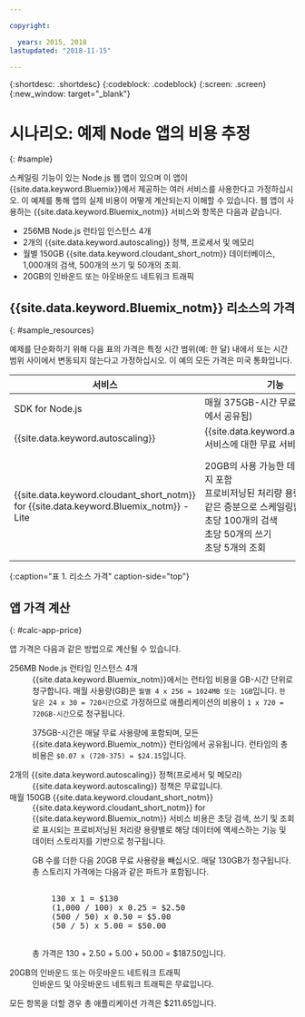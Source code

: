```yaml
---

copyright:

  years: 2015, 2018
lastupdated: "2018-11-15"

---
```


{:shortdesc: .shortdesc}
{:codeblock: .codeblock}
{:screen: .screen}
{:new_window: target="_blank"}

# 시나리오: 예제 Node 앱의 비용 추정
{: #sample}

스케일링 기능이 있는 Node.js 웹 앱이 있으며 이 앱이 {{site.data.keyword.Bluemix}}에서 제공하는 여러 서비스를 사용한다고 가정하십시오. 이 예제를 통해 앱의 실제 비용이 어떻게 계산되는지 이해할 수 있습니다. 웹 앱이 사용하는 {{site.data.keyword.Bluemix_notm}} 서비스와 항목은 다음과 같습니다.

* 256MB Node.js 런타임 인스턴스 4개
* 2개의 {{site.data.keyword.autoscaling}} 정책, 프로세서 및 메모리
* 월별 150GB {{site.data.keyword.cloudant_short_notm}} 데이터베이스, 1,000개의 검색, 500개의 쓰기 및 50개의 조회. 
* 20GB의 인바운드 또는 아웃바운드 네트워크 트래픽


## {{site.data.keyword.Bluemix_notm}} 리소스의 가격
{: #sample_resources}

예제를 단순화하기 위해 다음 표의 가격은 특정 시간 범위(예: 한 달) 내에서 또는 시간 범위 사이에서 변동되지 않는다고 가정하십시오. 이 예의 모든 가격은 미국 통화입니다.

|서비스 |	기능 |	가격 |
|--------|-----------|--------|
|SDK for Node.js |	매월 375GB-시간 무료(모든 런타임에서 공유됨) |	$0.07 USD/GB-시간|
|{{site.data.keyword.autoscaling}} |	{{site.data.keyword.autoscaling}} 서비스에 대한 무료 서비스 플랜 |	무료|
|{{site.data.keyword.cloudant_short_notm}} for {{site.data.keyword.Bluemix_notm}} - Lite| 20GB의 사용 가능한 데이터 스토리지 포함</br>프로비저닝된 처리량 용량을 다음과 같은 증분으로 스케일링합니다.</br>초당 100개의 검색</br>초당 50개의 쓰기</br>초당 5개의 조회 | $1.00USD/GB의 데이터 스토리지</br>$0.25USD/초당 검색</br>$0.50USD/초당 쓰기</br>$5.00USD/초당 조회 |
{:caption="표 1. 리소스 가격" caption-side="top"}


## 앱 가격 계산
{: #calc-app-price}

앱 가격은 다음과 같은 방법으로 계산될 수 있습니다.

<dl>
<dt>256MB Node.js 런타임 인스턴스 4개</dt>
<dd>{{site.data.keyword.Bluemix_notm}}에서는 런타임 비용을 GB-시간 단위로 청구합니다. 매월 사용량(GB)은 <code>월별 4 x 256 = 1024MB 또는 1GB</code>입니다. <code>한 달은 24 x 30 = 720시간</code>으로 가정하므로 애플리케이션의 비용이 <code>1 x 720 = 720GB-시간</code>으로 청구됩니다.
<p>
375GB-시간은 매달 무료 사용량에 포함되며, 모든 {{site.data.keyword.Bluemix_notm}} 런타임에서 공유됩니다. 런타임의 총 비용은 <code>$0.07 x (720-375) = $24.15</code>입니다.</p></dd>

<dt>2개의 {{site.data.keyword.autoscaling}} 정책(프로세서 및 메모리)</dt>
<dd>{{site.data.keyword.autoscaling}} 정책은 무료입니다.</dd>

<dt>매월 150GB {{site.data.keyword.cloudant_short_notm}}</dt>
<dd>{{site.data.keyword.cloudant_short_notm}} for {{site.data.keyword.Bluemix_notm}} 서비스 비용은 초당 검색, 쓰기 및 조회로 표시되는 프로비저닝된 처리량 용량별로 해당 데이터에 액세스하는 기능 및 데이터 스토리지를 기반으로 청구됩니다. 
<p>
GB 수를 더한 다음 20GB 무료 사용량을 빼십시오. 매달 130GB가 청구됩니다. 총 스토리지 가격에는 다음과 같은 파트가 포함됩니다.</p>
<pre class="codeblock">
<codeblock>
    130 x 1 = $130
    (1,000 / 100) x 0.25 = $2.50
    (500 / 50) x 0.50 = $5.00
    (50 / 5) x 5.00 = $50.00
</codeblock>
</pre>
<p>
총 가격은 130 + 2.50 + 5.00 + 50.00 = $187.50입니다.</p></dd>

<dt>20GB의 인바운드 또는 아웃바운드 네트워크 트래픽</dt>
<dd>인바운드 및 아웃바운드 네트워크 트래픽은 무료입니다.</dd>

</dl>

모든 항목을 더할 경우 총 애플리케이션 가격은 $211.65입니다.
